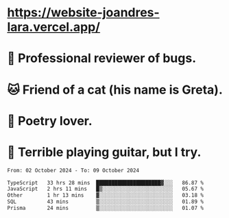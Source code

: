 # https://website-joandres-lara.vercel.app/
# 🐛 Professional reviewer of bugs.
# 🐱 Friend of a cat (his name is Greta).
# 📜 Poetry lover.
# 🎸 Terrible playing guitar, but I try.

<!--START_SECTION:waka-->

```txt
From: 02 October 2024 - To: 09 October 2024

TypeScript   33 hrs 28 mins  █████████████████████▓░░░   86.87 %
JavaScript   2 hrs 11 mins   █▒░░░░░░░░░░░░░░░░░░░░░░░   05.67 %
Other        1 hr 13 mins    ▓░░░░░░░░░░░░░░░░░░░░░░░░   03.18 %
SQL          43 mins         ▒░░░░░░░░░░░░░░░░░░░░░░░░   01.89 %
Prisma       24 mins         ▒░░░░░░░░░░░░░░░░░░░░░░░░   01.07 %
```

<!--END_SECTION:waka-->
